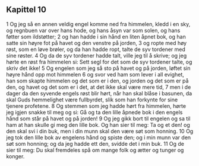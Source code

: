 ## Kapittel 10

1 Og jeg så en annen veldig engel komme ned fra himmelen, kledd i en sky, og regnbuen var over hans hode, og hans åsyn var som solen, og hans føtter som ildstøtter;
2 og han hadde i sin hånd en liten åpnet bok, og han satte sin høyre fot på havet og den venstre på jorden,
3 og ropte med høy røst, som en løve brøler, og da han hadde ropt, talte de syv tordener med sine røster.
4 Og da de syv tordener hadde talt, ville jeg til å skrive; og jeg hørte en røst fra himmelen si: Sett segl for det som de syv tordener talte, og skriv det ikke!
5 Og engelen som jeg så sto på havet og på jorden, løftet sin høyre hånd opp mot himmelen
6 og svor ved ham som lever i all evighet, han som skapte himmelen og det som er i den, og jorden og det som er på den, og havet og det som er i det, at det ikke skal være mere tid,
7 men i de dager da den syvende engels røst blir hørt, når han skal blåse i basunen, da skal Guds hemmelighet være fullbyrdet, slik som han forkynte for sine tjenere profetene.
8 Og stemmen som jeg hadde hørt fra himmelen, hørte jeg igjen snakke til meg og si: Gå og ta den lille åpnede bok i den engels hånd som står på havet og på jorden!
9 Og jeg gikk bort til engelen og sa til ham at han skulle gi meg den lille bok. Og han sier til meg: Ta og et den! og den skal svi i din buk, men i din munn skal den være søt som honning.
10 Og jeg tok den lille bok av engelens hånd og spiste den; og i min munn var den søt som honning; og da jeg hadde ett den, svidde det i min buk.
11 Og de sier til meg: Du skal fremdeles spå om mange folk og ætter og tunger og konger.
